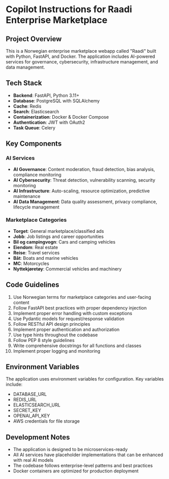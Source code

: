 # Copilot Instructions for Raadi Enterprise Marketplace

<!-- Use this file to provide workspace-specific custom instructions to Copilot. For more details, visit https://code.visualstudio.com/docs/copilot/copilot-customization#_use-a-githubcopilotinstructionsmd-file -->

## Project Overview
This is a Norwegian enterprise marketplace webapp called "Raadi" built with Python, FastAPI, and Docker. The application includes AI-powered services for governance, cybersecurity, infrastructure management, and data management.

## Tech Stack
- **Backend**: FastAPI, Python 3.11+
- **Database**: PostgreSQL with SQLAlchemy
- **Cache**: Redis
- **Search**: Elasticsearch
- **Containerization**: Docker & Docker Compose
- **Authentication**: JWT with OAuth2
- **Task Queue**: Celery

## Key Components

### AI Services
- **AI Governance**: Content moderation, fraud detection, bias analysis, compliance monitoring
- **AI Cybersecurity**: Threat detection, vulnerability scanning, security monitoring
- **AI Infrastructure**: Auto-scaling, resource optimization, predictive maintenance
- **AI Data Management**: Data quality assessment, privacy compliance, lifecycle management

### Marketplace Categories
- **Torget**: General marketplace/classified ads
- **Jobb**: Job listings and career opportunities
- **Bil og campingvogn**: Cars and camping vehicles
- **Eiendom**: Real estate
- **Reise**: Travel services
- **Båt**: Boats and marine vehicles
- **MC**: Motorcycles
- **Nyttekjøretøy**: Commercial vehicles and machinery

## Code Guidelines
1. Use Norwegian terms for marketplace categories and user-facing content
2. Follow FastAPI best practices with proper dependency injection
3. Implement proper error handling with custom exceptions
4. Use Pydantic models for request/response validation
5. Follow RESTful API design principles
6. Implement proper authentication and authorization
7. Use type hints throughout the codebase
8. Follow PEP 8 style guidelines
9. Write comprehensive docstrings for all functions and classes
10. Implement proper logging and monitoring

## Environment Variables
The application uses environment variables for configuration. Key variables include:
- DATABASE_URL
- REDIS_URL
- ELASTICSEARCH_URL
- SECRET_KEY
- OPENAI_API_KEY
- AWS credentials for file storage

## Development Notes
- The application is designed to be microservices-ready
- All AI services have placeholder implementations that can be enhanced with real AI models
- The codebase follows enterprise-level patterns and best practices
- Docker containers are optimized for production deployment

